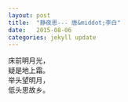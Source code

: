 ```yaml
---
layout: post
title:  "静夜思--- 唐&middot;李白"
date:   2015-08-06
categories: jekyll update
---  
```

床前明月光，  
疑是地上霜。   
举头望明月，  
低头思故乡。